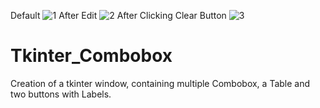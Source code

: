 Default
![1](https://user-images.githubusercontent.com/59346997/112020573-77e6e100-8b56-11eb-9267-f4edc3db5181.PNG)
After Edit
![2](https://user-images.githubusercontent.com/59346997/112020577-79180e00-8b56-11eb-83cb-4dc17a0d2811.PNG)
After Clicking Clear Button
![3](https://user-images.githubusercontent.com/59346997/112020616-803f1c00-8b56-11eb-9848-26dfa3494180.PNG)
# Tkinter_Combobox
Creation of a tkinter window, containing multiple Combobox, a Table and two buttons with Labels. 
